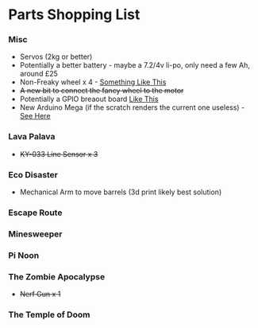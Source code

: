 # Parts Shopping List

### Misc
* Servos (2kg or better)
* Potentially a better battery - maybe a 7.2/4v li-po, only need a few Ah, around £25
* Non-Freaky wheel x 4 - [Something Like This](https://amzn.to/377v34J)
* ~~A new bit to connect the fancy wheel to the motor~~
* Potentially a GPIO breaout board [Like This](http://mayhewlabs.com/products/pi-screw-terminal-breakout)
* New Arduino Mega (if the scratch renders the current one useless) - [See Here](https://www.amazon.co.uk/SunFounder-ATmega2560-16AU-Board-compatible-Arduino/dp/B00D9NA4CY/ref=sr_1_5?keywords=arduino+mega&qid=1578593014&sr=8-5)

### Lava Palava
* ~~KY-033 Line Sensor x 3~~

### Eco Disaster
* Mechanical Arm to move barrels (3d print likely best solution)
### Escape Route

### Minesweeper

### Pi Noon

### The Zombie Apocalypse
* ~~Nerf Gun x 1~~

### The Temple of Doom

